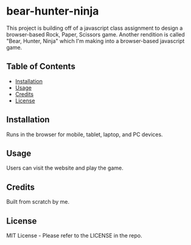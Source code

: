 # bear-hunter-ninja
This project is building off of a javascript class assignment to design a browser-based Rock, Paper, Scissors game.  Another rendition is called "Bear, Hunter, Ninja" which I'm making into a browser-based javascript game.

## Table of Contents

- [Installation](#installation)
- [Usage](#usage)
- [Credits](#credits)
- [License](#license)

## Installation

Runs in the browser for mobile, tablet, laptop, and PC devices.

## Usage

Users can visit the website and play the game.

## Credits

Built from scratch by me.

## License

MIT License - Please refer to the LICENSE in the repo.